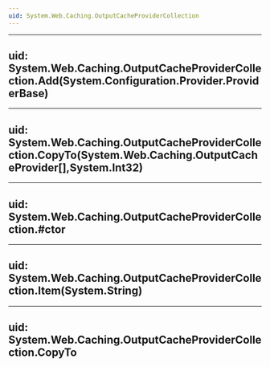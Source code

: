 ```yaml
---
uid: System.Web.Caching.OutputCacheProviderCollection
---
```


---
uid: System.Web.Caching.OutputCacheProviderCollection.Add(System.Configuration.Provider.ProviderBase)
---

---
uid: System.Web.Caching.OutputCacheProviderCollection.CopyTo(System.Web.Caching.OutputCacheProvider[],System.Int32)
---

---
uid: System.Web.Caching.OutputCacheProviderCollection.#ctor
---

---
uid: System.Web.Caching.OutputCacheProviderCollection.Item(System.String)
---

---
uid: System.Web.Caching.OutputCacheProviderCollection.CopyTo
---

